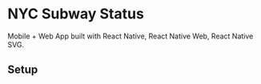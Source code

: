 # NYC Subway Status
Mobile + Web App built with React Native, React Native Web, React Native SVG.

## Setup
